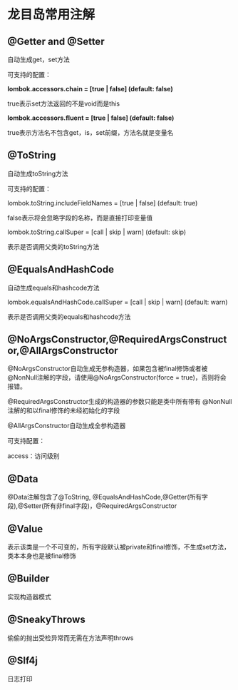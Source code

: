 # 龙目岛常用注解

## @Getter and @Setter

自动生成get，set方法

可支持的配置：

**lombok.accessors.chain = [true | false] (default: false)**

true表示set方法返回的不是void而是this

**lombok.accessors.fluent = [true | false] (default: false)**

true表示方法名不包含get，is，set前缀，方法名就是变量名

## @ToString

自动生成toString方法

可支持的配置：

lombok.toString.includeFieldNames = [true | false] (default: true)

false表示将会忽略字段的名称，而是直接打印变量值

lombok.toString.callSuper = [call | skip | warn] (default: skip)

表示是否调用父类的toString方法

## @EqualsAndHashCode

自动生成equals和hashcode方法

lombok.equalsAndHashCode.callSuper = [call | skip | warn] (default: warn)

表示是否调用父类的equals和hashcode方法

## @NoArgsConstructor,@RequiredArgsConstructor,@AllArgsConstructor

@NoArgsConstructor自动生成无参构造器，如果包含被final修饰或者被@NonNull注解的字段，请使用@NoArgsConstructor(force = true)，否则将会报错。

@RequiredArgsConstructor生成的构造器的参数只能是类中所有带有 @NonNull注解的和以final修饰的未经初始化的字段

@AllArgsConstructor自动生成全参构造器

可支持配置：

access：访问级别

## @Data

@Data注解包含了@ToString, @EqualsAndHashCode,@Getter(所有字段),@Setter(所有非final字段)，@RequiredArgsConstructor

## @Value

表示该类是一个不可变的，所有字段默认被private和final修饰，不生成set方法，类本本身也是被final修饰

## @Builder

实现构造器模式

## @SneakyThrows

偷偷的抛出受检异常而无需在方法声明throws

## @Slf4j

日志打印

